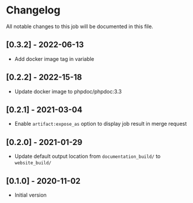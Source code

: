 # Changelog
All notable changes to this job will be documented in this file.

## [0.3.2] - 2022-06-13
* Add docker image tag in variable 

## [0.2.2] - 2022-15-18
* Update docker image to phpdoc/phpdoc:3.3

## [0.2.1] - 2021-03-04
* Enable `artifact:expose_as` option to display job result in merge request

## [0.2.0] - 2021-01-29
* Update default output location from `documentation_build/` to `website_build/`

## [0.1.0] - 2020-11-02
* Initial version
